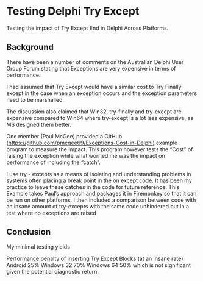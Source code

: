 # Testing Delphi Try Except
 Testing the impact of Try Except End in Delphi Across Platforms.

## Background 
There have been a number of comments  on the Australian Delphi User Group Forum stating that  Exceptions are very expensive in terms of performance.

I had assumed that Try Except would have a similar cost to Try Finally except in the case when an exception occurs and the exception parameters need to be marshalled. 

The discussion also claimed that Win32, try-finally and try-except are expensive compared to Win64 where  try-except is a lot less expensive, as MS designed them better.

One member (Paul McGee) provided a GitHub (https://github.com/pmcgee69/Exceptions-Cost-in-Delphi) example program to measure the impact. This program however tests the “Cost” of raising the exception while what worried me was the impact on performance of including the “catch”.


I use try - excepts as a means of isolating and understanding problems in systems often placing a break point in the on except code. It has been my practice to leave these catches in the code for future reference.
This Example takes Paul’s approach and packages it in Firemonkey so that it can be run on other platforms. I then included a comparison between code with an insane amount of try-excepts with the same code unhindered but in a test where no  exceptions are raised

## Conclusion
My minimal testing yields 

Performance penalty of inserting Try Except Blocks (at an insane rate)  Android 25%  Windows 32  70% Windows 64 50% which is not significant given the potential diagnostic return.

 
